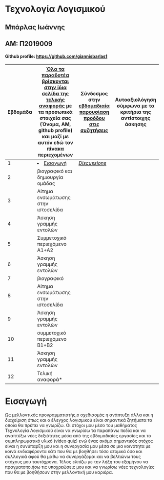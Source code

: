 # Τεχνολογία Λογισμικού
## Μπάρλας Ιωάννης 
## ΑΜ: Π2019009
#### Github profile: https://github.com/giannisbarlas1


| Εβδομάδα | [Όλα τα παραδοτέα βρίσκονται στην ίδια σελίδα της τελικής αναφοράς](https://courses-ionio.github.io/help/deliverables/) με τα προσωπικά στοιχεία σας (Όνομα, ΑΜ, github profile) και μαζί με αυτόν εδώ τον πίνακα περιεχομένων | Σύνδεσμος στην [εβδομαδιαία παρουσίαση προόδου στις συζητήσεις](https://github.com/courses-ionio/help/discussions/categories/show-and-tell) | Αυτοαξιολόγηση σύμφωνα με τα κριτήρια της αντίστοιχης άσκησης |
| --- | --- | --- | --- |
| 1 | <li><a href="#Εισαγωγή"></span> <span class="toctext">Εισαγωγή</span></a> | <i><a href="https://github.com/courses-ionio/help/discussions/96" title="Discussions">Discussions</a></i> | |
| 2 | βιογραφικό και δημιουργία ομάδας | | |
| 3 | Αίτημα ενσωμάτωσης στην ιστοσελίδα | | |
| 4 | Άσκηση γραμμής εντολών | | |
| 5 | Συμμετοχικό περιεχόμενο A1+A2 | | |
| 6 | Άσκηση γραμμής εντολών | | |
| 7 | βιογραφικό | | |
| 8 | Αίτημα ενσωμάτωσης στην ιστοσελίδα | | |
| 9 | Άσκηση γραμμής εντολών | | |
| 10 | συμμετοχικό περιεχόμενο B1+B2 | | |
| 11 | Άσκηση γραμμής εντολών | | |
| 12 | Τελική αναφορά* | | |



# Εισαγωγή
Ως μελλοντικός προγραμματιστής,ο σχεδιασμός η ανάπτυξη άλλα και η διαχείριση όπως και ο έλεγχος λογισμικού είναι σημαντικά ζητήματα τα οποία θα πρέπει να γνωρίζω. Οι στόχοι μου μέσο του μαθήματος Τεχνολογία Λογισμικού είναι να γνωρίσω τα παραπάνω πεδία και να αναπτύξω νέες
δεξιότητες μέσα από της εβδομαδιαίες εργασίες και το συμπληρωματικό υλικό (video quiz) ενώ ένας ακόμα σημαντικός στόχος είναι η συνύπαρξη μου και η συνεργασία μου μέσα σε μια κοινότητα με κοινά ενδιαφέροντα κάτι που θα με βοηθήσει τόσο ατομικά όσο και συλλογικά αφού θα μάθω να συνεργάζομαι και να βελτιώνω τους στόχους μου ταυτόχρονα. Τέλος ελπίζω με την λήξη του εξαμήνου να πραγματοποιήσω τις υποχρεώσεις μου και να γνωρίσω νέες τεχνολογίες
που θα με βοηθήσουν στην μελλοντική μου καριέρα.




